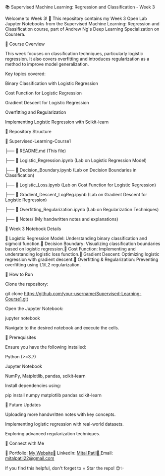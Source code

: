 📚 Supervised Machine Learning: Regression and Classification - Week 3

Welcome to Week 3! 🚀 This repository contains my Week 3 Open Lab Jupyter Notebooks from the Supervised Machine Learning: Regression and Classification course, part of Andrew Ng's Deep Learning Specialization on Coursera.

📌 Course Overview

This week focuses on classification techniques, particularly logistic regression. It also covers overfitting and introduces regularization as a method to improve model generalization.

Key topics covered:

Binary Classification with Logistic Regression

Cost Function for Logistic Regression

Gradient Descent for Logistic Regression

Overfitting and Regularization

Implementing Logistic Regression with Scikit-learn

📁 Repository Structure

📂 Supervised-Learning-Course1

 ├── 📜 README.md  (This file)   
 
 ├── 📓 Logistic_Regression.ipynb  (Lab on Logistic Regression Model)
 
 ├── 📓 Decision_Boundary.ipynb  (Lab on Decision Boundaries in Classification)
 
 ├── 📓 Logistic_Loss.ipynb  (Lab on Cost Function for Logistic Regression)
 
 ├── 📓 Gradient_Descent_LogReg.ipynb  (Lab on Gradient Descent for Logistic Regression)
 
 ├── 📓 Overfitting_Regularization.ipynb  (Lab on Regularization Techniques)
 
 ├── 📓 Notes/  (My handwritten notes and explanations)

📜 Week 3 Notebook Details

🔹 Logistic Regression Model: Understanding binary classification and sigmoid function.🔹 Decision Boundary: Visualizing classification boundaries based on logistic regression.🔹 Cost Function: Implementing and understanding logistic loss function.🔹 Gradient Descent: Optimizing logistic regression with gradient descent.🔹 Overfitting & Regularization: Preventing overfitting using L1/L2 regularization.

🚀 How to Run

Clone the repository:

git clone https://github.com/your-username/Supervised-Learning-Course1.git

Open the Jupyter Notebook:

jupyter notebook

Navigate to the desired notebook and execute the cells.

📌 Prerequisites

Ensure you have the following installed:

Python (>=3.7)

Jupyter Notebook

NumPy, Matplotlib, pandas, scikit-learn

Install dependencies using:

pip install numpy matplotlib pandas scikit-learn

🎯 Future Updates

Uploading more handwritten notes with key concepts.

Implementing logistic regression with real-world datasets.

Exploring advanced regularization techniques.

🤝 Connect with Me

🔗 Portfolio: [My Website💼](https://portfolio-mitalpatil.vercel.app/) 
LinkedIn: [Mital Patil📧 ](https://www.linkedin.com/notifications/?filter=all)
Email: mitalpatil22@gmail.com

If you find this helpful, don't forget to ⭐ Star the repo! 😊✨
